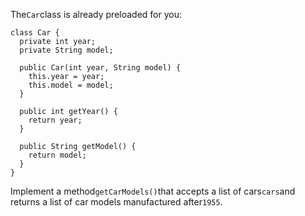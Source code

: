 The`Car`class is already preloaded for you:

```
class Car {
  private int year;
  private String model;

  public Car(int year, String model) {
    this.year = year;
    this.model = model;
  }

  public int getYear() {
    return year;
  }

  public String getModel() {
    return model;
  }
}
```

Implement a method`getCarModels()`that accepts a list of cars`cars`and returns a list of car models manufactured after`1955`.